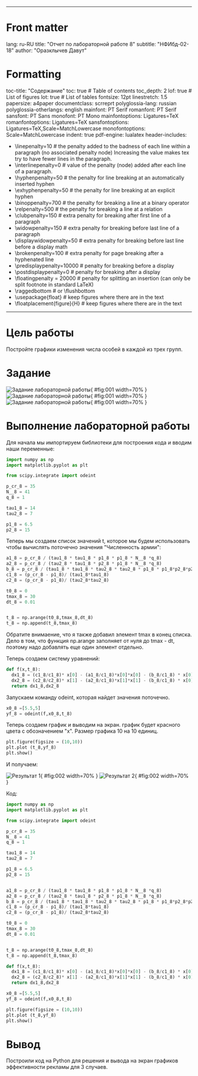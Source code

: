 
---
# Front matter
lang: ru-RU
title: "Отчет по лабораторной работе 8"
subtitle: "НФИбд-02-18"
author: "Оразклычев Давут"

# Formatting
toc-title: "Содержание"
toc: true # Table of contents
toc_depth: 2
lof: true # List of figures
lot: true # List of tables
fontsize: 12pt
linestretch: 1.5
papersize: a4paper
documentclass: scrreprt
polyglossia-lang: russian
polyglossia-otherlangs: english
mainfont: PT Serif
romanfont: PT Serif
sansfont: PT Sans
monofont: PT Mono
mainfontoptions: Ligatures=TeX
romanfontoptions: Ligatures=TeX
sansfontoptions: Ligatures=TeX,Scale=MatchLowercase
monofontoptions: Scale=MatchLowercase
indent: true
pdf-engine: lualatex
header-includes:
  - \linepenalty=10 # the penalty added to the badness of each line within a paragraph (no associated penalty node) Increasing the value makes tex try to have fewer lines in the paragraph.
  - \interlinepenalty=0 # value of the penalty (node) added after each line of a paragraph.
  - \hyphenpenalty=50 # the penalty for line breaking at an automatically inserted hyphen
  - \exhyphenpenalty=50 # the penalty for line breaking at an explicit hyphen
  - \binoppenalty=700 # the penalty for breaking a line at a binary operator
  - \relpenalty=500 # the penalty for breaking a line at a relation
  - \clubpenalty=150 # extra penalty for breaking after first line of a paragraph
  - \widowpenalty=150 # extra penalty for breaking before last line of a paragraph
  - \displaywidowpenalty=50 # extra penalty for breaking before last line before a display math
  - \brokenpenalty=100 # extra penalty for page breaking after a hyphenated line
  - \predisplaypenalty=10000 # penalty for breaking before a display
  - \postdisplaypenalty=0 # penalty for breaking after a display
  - \floatingpenalty = 20000 # penalty for splitting an insertion (can only be split footnote in standard LaTeX)
  - \raggedbottom # or \flushbottom
  - \usepackage{float} # keep figures where there are in the text
  - \floatplacement{figure}{H} # keep figures where there are in the text
---

# Цель работы

Постройте графики изменения числа особей в каждой из трех групп.

# Задание

![Задание лабораторной работы](image/1.png){ #fig:001 width=70% }
![Задание лабораторной работы](image/2.png){ #fig:001 width=70% }
![Задание лабораторной работы](image/3.png){ #fig:001 width=70% }


# Выполнение лабораторной работы

Для начала мы импортируем библиотеки для построения кода и вводим наши переменные: 

```Python
import numpy as np
import matplotlib.pyplot as plt

from scipy.integrate import odeint

p_cr_8 = 35
N__8 = 41
q_8 = 1

tau1_8 = 14
tau2_8 = 7

p1_8 = 6.5
p2_8 = 15
```

Теперь мы создаем список значений t, которое мы будем использовать чтобы вычислять поточечно значения "Численность армии":

```Python
a1_8 = p_cr_8 / (tau1_8 * tau1_8 * p1_8 * p1_8 * N__8 *q_8)
a2_8 = p_cr_8 / (tau2_8 * tau1_8 * p2_8 * p1_8 * N__8 *q_8)
b_8 = p_cr_8 / (tau1_8 * tau1_8 * tau2_8 * tau2_8 * p1_8 * p1_8*p2_8*p2_8*N__8*q_8)
c1_8 = (p_cr_8 - p1_8)/ (tau1_8*tau1_8)
c2_8 = (p_cr_8 - p1_8)/ (tau2_8*tau2_8)

t0_8 = 0
tmax_8 = 30
dt_8 = 0.01


t_8 = np.arange(t0_8,tmax_8,dt_8)
t_8 = np.append(t_8,tmax_8)

```
Обратите внимаение, что я также добавил элемент tmax в конец списка. Дело в том, что функция np.arange заполняет от нуля до tmax - dt, поэтому надо добавлять еще один элемент отдельно.


Теперь создаем систему уравнений:
```Python
def f(x,t_8):
  dx1_8 = (c1_8/c1_8)* x[0] - (a1_8/c1_8)*x[0]*x[0] - (b_8/c1_8) * x[0] * x[1]
  dx2_8 = (c2_8/c2_8)* x[1] - (a2_8/c1_8)*x[1]*x[1] - (b_8/c1_8) * x[0] * x[1]
  return dx1_8,dx2_8
```

Запускаем команду odeint, которая найдет значения поточечно.

```Python
x0_8 =[5.5,5]
yf_8 = odeint(f,x0_8,t_8)
```

Теперь создаем график и выводим на экран.
график будет красного цвета с обозначением "x". Размер графика 10 на 10 единиц.

```Python
plt.figure(figsize = (10,10))
plt.plot (t_8,yf_8)
plt.show()
```

И получаем:

![Результат 1](image/4.png){ #fig:002 width=70% }
![Результат 2](image/5.png){ #fig:002 width=70% }


Код:
```Python
import numpy as np
import matplotlib.pyplot as plt

from scipy.integrate import odeint

p_cr_8 = 35
N__8 = 41
q_8 = 1

tau1_8 = 14
tau2_8 = 7

p1_8 = 6.5
p2_8 = 15


a1_8 = p_cr_8 / (tau1_8 * tau1_8 * p1_8 * p1_8 * N__8 *q_8)
a2_8 = p_cr_8 / (tau2_8 * tau1_8 * p2_8 * p1_8 * N__8 *q_8)
b_8 = p_cr_8 / (tau1_8 * tau1_8 * tau2_8 * tau2_8 * p1_8 * p1_8*p2_8*p2_8*N__8*q_8)
c1_8 = (p_cr_8 - p1_8)/ (tau1_8*tau1_8)
c2_8 = (p_cr_8 - p1_8)/ (tau2_8*tau2_8)

t0_8 = 0
tmax_8 = 30
dt_8 = 0.01


t_8 = np.arange(t0_8,tmax_8,dt_8)
t_8 = np.append(t_8,tmax_8)

def f(x,t_8):
  dx1_8 = (c1_8/c1_8)* x[0] - (a1_8/c1_8)*x[0]*x[0] - (b_8/c1_8) * x[0] * x[1]
  dx2_8 = (c2_8/c2_8)* x[1] - (a2_8/c1_8)*x[1]*x[1] - (b_8/c1_8) * x[0] * x[1]
  return dx1_8,dx2_8

x0_8 =[5.5,5]
yf_8 = odeint(f,x0_8,t_8)

plt.figure(figsize = (10,10))
plt.plot (t_8,yf_8)
plt.show()
```
# Вывод

Построили код на Python для решения и вывода на экран графиков эффективности рекламы для 3 случаев.